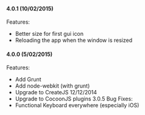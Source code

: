 #### 4.0.1 (10/02/2015)
Features:
* Better size for first gui icon
* Reloading the app when the window is resized

#### 4.0.0 (5/02/2015)
Features:
* Add Grunt
* Add node-webkit (with grunt)
* Upgrade to CreateJS 12/12/2014
* Upgrade to CocoonJS plugins 3.0.5
Bug Fixes:
* Functional Keyboard everywhere (especially iOS)
